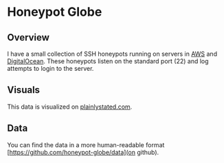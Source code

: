 # Honeypot Globe

## Overview
I have a small collection of SSH honeypots running on servers in [AWS](http://aws.amazon.com/) and [DigitalOcean](https://www.digitalocean.com/). These honeypots listen on the standard port (22) and log attempts to login to the server.

## Visuals
This data is visualized on [plainlystated.com](http://www.plainlystated.com/honeypot-globe/).

## Data
You can find the data in a more human-readable format [https://github.com/honeypot-globe/data](on github).
